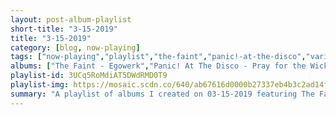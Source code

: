 ```yaml
---
layout: post-album-playlist
short-title: "3-15-2019"
title: "3-15-2019"
category: [blog, now-playing]
tags: ["now-playing","playlist","the-faint","panic!-at-the-disco","various-artists","various-artists","man-or-astro-man?","los-tiki-phantoms","ty-segall","ty-segall,-white-fence","less-than-jake"]
albums: ["The Faint - Egowerk","Panic! At The Disco - Pray for the Wicked","Various Artists - Fight the Good Fight","Various Artists - More Winter Lives","Man Or Astro-Man? - Experiment Zero","Los Tiki Phantoms - Aventuras en Celuloide","Ty Segall - Fudge Sandwich","Ty Segall, White Fence - Joy","Less Than Jake - Sound the Alarm"]
playlist-id: 3UCq5RoMdiAT5DWdRMD0T9
playlist-img: https://mosaic.scdn.co/640/ab67616d0000b27337eb4b3c2ad14f936971dd14ab67616d0000b273647207f189afdc8c17f08198ab67616d0000b273c5148520a59be191eea16989ab67616d0000b273c9c292d93a9d27c4762cb559
summary: "A playlist of albums I created on 03-15-2019 featuring The Faint, Panic! At The Disco, Various Artists, Various Artists, Man Or Astro-Man?, Los Tiki Phantoms, Ty Segall, Ty Segall, White Fence, and Less Than Jake"
---
```

